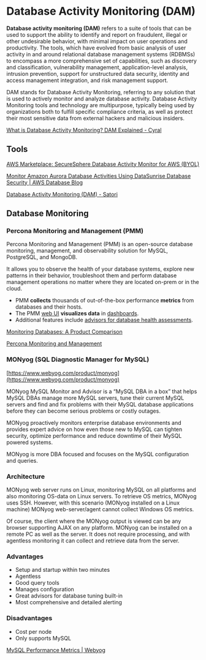 # Database Activity Monitoring (DAM)

**Database activity monitoring (DAM)** refers to a suite of tools that can be used to support the ability to identify and report on fraudulent, illegal or other undesirable behavior, with minimal impact on user operations and productivity. The tools, which have evolved from basic analysis of user activity in and around relational database management systems (RDBMSs) to encompass a more comprehensive set of capabilities, such as discovery and classification, vulnerability management, application-level analysis, intrusion prevention, support for unstructured data security, identity and access management integration, and risk management support.

DAM stands for Database Activity Monitoring, referring to any solution that is used to actively monitor and analyze database activity. Database Activity Monitoring tools and technology are multipurpose, typically being used by organizations both to fulfill specific compliance criteria, as well as protect their most sensitive data from external hackers and malicious insiders.

[What is Database Activity Monitoring? DAM Explained - Cyral](https://cyral.com/glossary/database-activity-monitoring/)

## Tools

[AWS Marketplace: SecureSphere Database Activity Monitor for AWS (BYOL)](https://aws.amazon.com/marketplace/pp/prodview-3wa5bmj5ol4g4)

[Monitor Amazon Aurora Database Activities Using DataSunrise Database Security | AWS Database Blog](https://aws.amazon.com/blogs/database/monitor-amazon-aurora-database-activities-using-datasunrise-database-security/)

[Database Activity Monitoring (DAM) - Satori](https://satoricyber.com/glossary/dam-database-activity-monitoring/)

## Database Monitoring

### Percona Monitoring and Management (PMM)

Percona Monitoring and Management (PMM) is an open-source database monitoring, management, and observability solution for MySQL, PostgreSQL, and MongoDB.

It allows you to observe the health of your database systems, explore new patterns in their behavior, troubleshoot them and perform database management operations no matter where they are located on-prem or in the cloud.

- PMM **collects** thousands of out-of-the-box performance **metrics** from databases and their hosts.
- The PMM [web UI](https://docs.percona.com/percona-monitoring-and-management/get-started/interface.html) **visualizes data** in [dashboards](https://docs.percona.com/percona-monitoring-and-management/details/dashboards/).
- Additional features include [advisors for database health assessments](https://docs.percona.com/percona-monitoring-and-management/details/develop-checks/index.html).

[Monitoring Databases: A Product Comparison](https://www.percona.com/blog/monitoring-databases-a-product-comparison/)

[Percona Monitoring and Management](https://docs.percona.com/percona-monitoring-and-management/)

### MONyog (SQL Diagnostic Manager for MySQL)

[https://www.webyog.com/product/monyog](https://www.webyog.com/product/monyog)

MONyog MySQL Monitor and Advisor is a “MySQL DBA in a box” that helps MySQL DBAs manage more MySQL servers, tune their current MySQL servers and find and fix problems with their MySQL database applications before they can become serious problems or costly outages.

MONyog proactively monitors enterprise database environments and provides expert advice on how even those new to MySQL can tighten security, optimize performance and reduce downtime of their MySQL powered systems.

MONyog is more DBA focused and focuses on the MySQL configuration and queries.

### **Architecture**

MONyog web server runs on Linux, monitoring MySQL on all platforms and also monitoring OS-data on Linux servers. To retrieve OS metrics, MONyog uses SSH. However, with this scenario (MONyog installed on a Linux machine) MONyog web-server/agent cannot collect Windows OS metrics.

Of course, the client where the MONyog output is viewed can be any browser supporting AJAX on any platform. MONyog can be installed on a remote PC as well as the server. It does not require processing, and with agentless monitoring it can collect and retrieve data from the server.

### **Advantages**

- Setup and startup within two minutes
- Agentless
- Good query tools
- Manages configuration
- Great advisors for database tuning built-in
- Most comprehensive and detailed alerting

### **Disadvantages**

- Cost per node
- Only supports MySQL

[MySQL Performance Metrics | Webyog](https://webyog.com/blog/monyog/top-performance-metrics-monitor-mysql-connections-buffer-pool-usage/)
